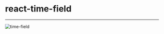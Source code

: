 # react-time-field
---
![time-field](https://user-images.githubusercontent.com/80612679/216816404-0efcb781-c101-4966-a627-0c495628fc52.gif)
